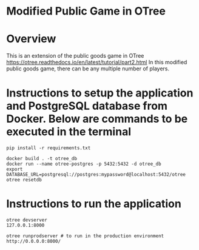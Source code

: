 # Modified Public Game in OTree

# Overview

This is an extension of the public goods game in OTree https://otree.readthedocs.io/en/latest/tutorial/part2.html
In this modified public goods game, there can be any multiple number of players.


# Instructions to setup the application and PostgreSQL database from Docker. Below are commands to be executed in the terminal

```
pip install -r requirements.txt

docker build . -t otree_db
docker run --name otree-postgres -p 5432:5432 -d otree_db
export DATABASE_URL=postgresql://postgres:mypassword@localhost:5432/otree
otree resetdb
```

# Instructions to run the application

```
otree devserver 
127.0.0.1:8000

otree runprodserver # to run in the production environment 
http://0.0.0.0:8000/
```